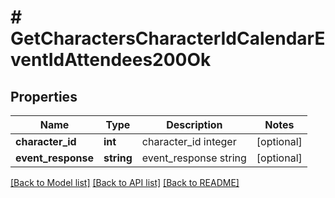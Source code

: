 # # GetCharactersCharacterIdCalendarEventIdAttendees200Ok

## Properties

Name | Type | Description | Notes
------------ | ------------- | ------------- | -------------
**character_id** | **int** | character_id integer | [optional]
**event_response** | **string** | event_response string | [optional]

[[Back to Model list]](../../README.md#models) [[Back to API list]](../../README.md#endpoints) [[Back to README]](../../README.md)
